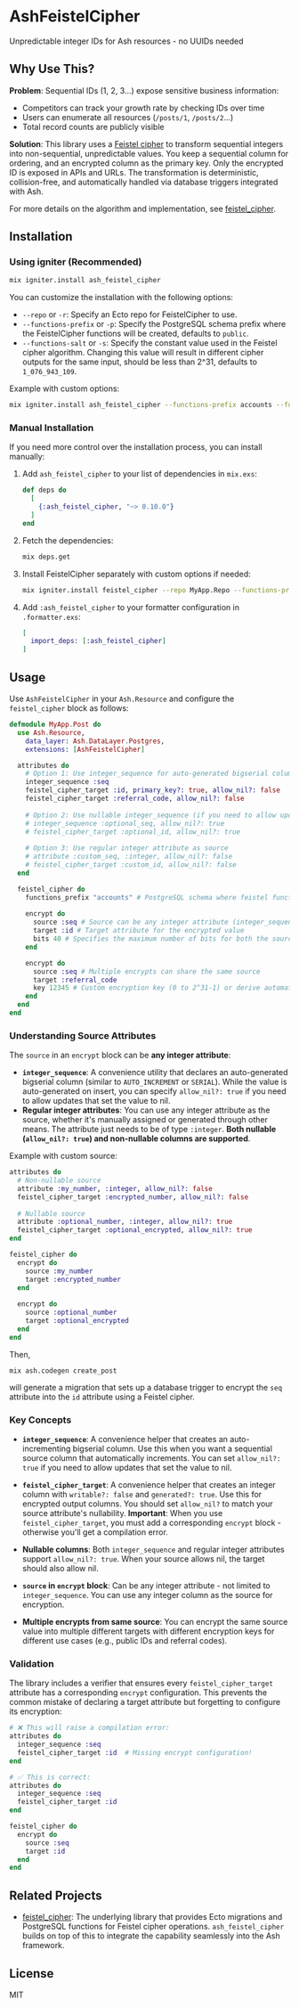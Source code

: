 # AshFeistelCipher

Unpredictable integer IDs for Ash resources - no UUIDs needed 

## Why Use This?

**Problem**: Sequential IDs (1, 2, 3...) expose sensitive business information:
- Competitors can track your growth rate by checking IDs over time
- Users can enumerate all resources (`/posts/1`, `/posts/2`...)
- Total record counts are publicly visible

**Solution**: This library uses a [Feistel cipher](https://en.wikipedia.org/wiki/Feistel_cipher) to transform sequential integers into non-sequential, unpredictable values. You keep a sequential column for ordering, and an encrypted column as the primary key. Only the encrypted ID is exposed in APIs and URLs. The transformation is deterministic, collision-free, and automatically handled via database triggers integrated with Ash.

For more details on the algorithm and implementation, see [feistel_cipher](https://github.com/devall-org/feistel_cipher).

## Installation

### Using igniter (Recommended)

```bash
mix igniter.install ash_feistel_cipher
```

You can customize the installation with the following options:

* `--repo` or `-r`: Specify an Ecto repo for FeistelCipher to use.
* `--functions-prefix` or `-p`: Specify the PostgreSQL schema prefix where the FeistelCipher functions will be created, defaults to `public`.
* `--functions-salt` or `-s`: Specify the constant value used in the Feistel cipher algorithm. Changing this value will result in different cipher outputs for the same input, should be less than 2^31, defaults to `1_076_943_109`.

Example with custom options:

```bash
mix igniter.install ash_feistel_cipher --functions-prefix accounts --functions-salt 123456789
```

### Manual Installation

If you need more control over the installation process, you can install manually:

1. Add `ash_feistel_cipher` to your list of dependencies in `mix.exs`:

   ```elixir
   def deps do
     [
       {:ash_feistel_cipher, "~> 0.10.0"}
     ]
   end
   ```

2. Fetch the dependencies:

   ```bash
   mix deps.get
   ```

3. Install FeistelCipher separately with custom options if needed:

   ```bash
   mix igniter.install feistel_cipher --repo MyApp.Repo --functions-prefix accounts
   ```

4. Add `:ash_feistel_cipher` to your formatter configuration in `.formatter.exs`:

   ```elixir
   [
     import_deps: [:ash_feistel_cipher]
   ]
   ```

## Usage

Use `AshFeistelCipher` in your `Ash.Resource` and configure the `feistel_cipher` block as follows:

```elixir
defmodule MyApp.Post do
  use Ash.Resource,
    data_layer: Ash.DataLayer.Postgres,
    extensions: [AshFeistelCipher]

  attributes do
    # Option 1: Use integer_sequence for auto-generated bigserial column
    integer_sequence :seq
    feistel_cipher_target :id, primary_key?: true, allow_nil?: false
    feistel_cipher_target :referral_code, allow_nil?: false
    
    # Option 2: Use nullable integer_sequence (if you need to allow updates to nil)
    # integer_sequence :optional_seq, allow_nil?: true
    # feistel_cipher_target :optional_id, allow_nil?: true
    
    # Option 3: Use regular integer attribute as source
    # attribute :custom_seq, :integer, allow_nil?: false
    # feistel_cipher_target :custom_id, allow_nil?: false
  end

  feistel_cipher do
    functions_prefix "accounts" # PostgreSQL schema where feistel functions are installed. Default is "public".
    
    encrypt do
      source :seq # Source can be any integer attribute (integer_sequence or regular integer)
      target :id # Target attribute for the encrypted value
      bits 40 # Specifies the maximum number of bits for both the source and target integers.
    end

    encrypt do
      source :seq # Multiple encrypts can share the same source
      target :referral_code
      key 12345 # Custom encryption key (0 to 2^31-1) or derive automatically from attributes.
    end
  end
end
```

### Understanding Source Attributes

The `source` in an `encrypt` block can be **any integer attribute**:

- **`integer_sequence`**: A convenience utility that declares an auto-generated bigserial column (similar to `AUTO_INCREMENT` or `SERIAL`). While the value is auto-generated on insert, you can specify `allow_nil?: true` if you need to allow updates that set the value to nil.
- **Regular integer attributes**: You can use any integer attribute as the source, whether it's manually assigned or generated through other means. The attribute just needs to be of type `:integer`. **Both nullable (`allow_nil?: true`) and non-nullable columns are supported**.

Example with custom source:
```elixir
attributes do
  # Non-nullable source
  attribute :my_number, :integer, allow_nil?: false
  feistel_cipher_target :encrypted_number, allow_nil?: false
  
  # Nullable source
  attribute :optional_number, :integer, allow_nil?: true
  feistel_cipher_target :optional_encrypted, allow_nil?: true
end

feistel_cipher do
  encrypt do
    source :my_number
    target :encrypted_number
  end
  
  encrypt do
    source :optional_number
    target :optional_encrypted
  end
end
```

Then,

```
mix ash.codegen create_post
```

will generate a migration that sets up a database trigger to encrypt the `seq` attribute into the `id` attribute using a Feistel cipher.

### Key Concepts

- **`integer_sequence`**: A convenience helper that creates an auto-incrementing bigserial column. Use this when you want a sequential source column that automatically increments. You can set `allow_nil?: true` if you need to allow updates that set the value to nil.

- **`feistel_cipher_target`**: A convenience helper that creates an integer column with `writable?: false` and `generated?: true`. Use this for encrypted output columns. You should set `allow_nil?` to match your source attribute's nullability. **Important**: When you use `feistel_cipher_target`, you must add a corresponding `encrypt` block - otherwise you'll get a compilation error.

- **Nullable columns**: Both `integer_sequence` and regular integer attributes support `allow_nil?: true`. When your source allows nil, the target should also allow nil.

- **`source` in `encrypt` block**: Can be any integer attribute - not limited to `integer_sequence`. You can use any integer column as the source for encryption.

- **Multiple encrypts from same source**: You can encrypt the same source value into multiple different targets with different encryption keys for different use cases (e.g., public IDs and referral codes).

### Validation

The library includes a verifier that ensures every `feistel_cipher_target` attribute has a corresponding `encrypt` configuration. This prevents the common mistake of declaring a target attribute but forgetting to configure its encryption:

```elixir
# ❌ This will raise a compilation error:
attributes do
  integer_sequence :seq
  feistel_cipher_target :id  # Missing encrypt configuration!
end

# ✅ This is correct:
attributes do
  integer_sequence :seq
  feistel_cipher_target :id
end

feistel_cipher do
  encrypt do
    source :seq
    target :id
  end
end
```

## Related Projects

* [feistel_cipher](https://github.com/devall-org/feistel_cipher): The underlying library that provides Ecto migrations and PostgreSQL functions for Feistel cipher operations. `ash_feistel_cipher` builds on top of this to integrate the capability seamlessly into the Ash framework.

## License

MIT